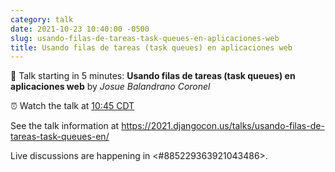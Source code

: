 ```yaml
---
category: talk
date: 2021-10-23 10:40:00 -0500
slug: usando-filas-de-tareas-task-queues-en-aplicaciones-web
title: Usando filas de tareas (task queues) en aplicaciones web
---
```


:tada: Talk starting in 5 minutes: **Usando filas de tareas (task queues) en aplicaciones web** by *Josue Balandrano Coronel*

:alarm_clock: Watch the talk at [10:45 CDT](https://time.is/compare/1045AM_23_October_2021_in_Chicago)

See the talk information at https://2021.djangocon.us/talks/usando-filas-de-tareas-task-queues-en/

Live discussions are happening in <#885229363921043486>.